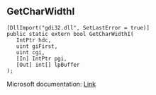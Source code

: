 ## GetCharWidthI

```
[DllImport("gdi32.dll", SetLastError = true)]
public static extern bool GetCharWidthI(
   IntPtr hdc,
   uint giFirst,
   uint cgi,
   [In] IntPtr pgi,
   [Out] int[] lpBuffer
);
```

Microsoft documentation: [Link](https://learn.microsoft.com/en-us/windows/win32/api/wingdi/nf-wingdi-getcharwidthi)
